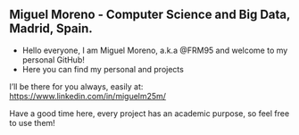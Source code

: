  ## Miguel Moreno - Computer Science and Big Data, Madrid, Spain.                                                                                      
- Hello everyone, I am Miguel Moreno, a.k.a @FRM95 and welcome to my personal GitHub!
- Here you can find my personal and projects

 I’ll be there for you always, easily at: 
 https://www.linkedin.com/in/miguelm25m/ 
 
 Have a good time here, every project has an academic purpose, so feel free to use them! 
